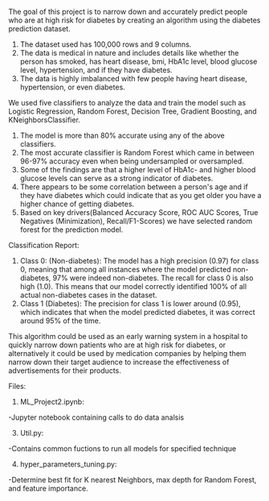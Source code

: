 The goal of this project is to narrow down and accurately predict people who are at high risk for diabetes by creating an algorithm using the diabetes prediction dataset. 
  1. The dataset used has 100,000 rows and 9 columns. 
  2. The data is medical in nature and includes details like whether the person has smoked, has heart disease, bmi, HbA1c level, blood glucose level, hypertension, and if they have diabetes. 
  3. The data is highly imbalanced with few people having heart disease, hypertension, or even diabetes.

We used five classifiers to analyze the data and train the model such as Logistic Regression, Random Forest, Decision Tree, Gradient Boosting, and KNeighborsClassifier. 
  1. The model is more than 80% accurate using any of the above classifiers. 
  2. The most accurate classifier is Random Forest which came in between 96-97% accuracy even when being undersampled or oversampled.
  3. Some of the findings are that a higher level of HbA1c- and higher blood glucose levels can serve as a strong indicator of diabetes. 
  4. There appears to be some correlation between a person's age and if they have diabetes which could indicate that as you get older you have a higher chance of getting diabetes.
  5. Based on key drivers(Balanced Accuracy Score, ROC AUC Scores, True Negatives (Minimization), Recall/F1-Scores) we have selected  random forest for the prediction model.

Classification Report:
  1. Class 0: (Non-diabetes): 
  The model has a high precision (0.97) for class 0, meaning that among all instances where the model predicted non-diabetes, 97% were indeed non-diabetes.
  The recall for class 0 is also high (1.0). This means that our model correctly identified 100% of all actual non-diabetes cases in the dataset.
  2. Class 1 (Diabetes): 
  The precision for class 1 is lower around (0.95), which indicates that when the model predicted diabetes, it was correct around 95% of the time.

This algorithm could be used as an early warning system in a hospital to quickly narrow down patients who are at high risk for diabetes, or alternatively it could be used by medication companies by helping them narrow down their target audience to increase the effectiveness of advertisements for their products.

Files:
  1. ML_Project2.ipynb:

-Jupyter notebook containing calls to do data analsis

  3. Util.py: 

-Contains common fuctions to run all models for specified technique

  4. hyper_parameters_tuning.py:

-Determine best fit for K nearest Neighbors, max depth for Random Forest, and feature importance.
